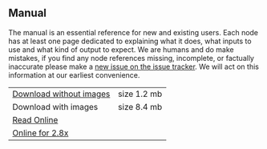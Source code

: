 ## Manual

The manual is an essential reference for new and existing users. Each node has at least one page dedicated to explaining what it does, what inputs to use and what kind of output to expect. We are humans and do make mistakes, if you find any node references missing, incomplete, or factually inaccurate please make a [new issue on the issue tracker](https://github.com/nortikin/sverchok/issues). We will act on this information at our earliest convenience.

<table class="sv_table">
  <tr>
    <td class="sv_table-elem">
        <a href="http://nikitron.cc.ua/sverch/docs.tar">
            Download without images</a></td>
    <td class="sv_table-elem">size 1.2 mb</td>
  </tr>
  <tr>
    <td class="sv_table-elem">Download with images</td>
    <td class="sv_table-elem">size 8.4 mb</td>
  </tr>
  <tr>
    <td class="sv_table-elem">
        <a href="http://sverchok.readthedocs.io/en/latest/nodes.html">
            Read Online</a></td>
    <td class="sv_table-elem"></td>
  </tr>
  <tr>
    <td class="sv_table-elem">
        <a href="/docs/main.html">
            Online for 2.8x</a></td>
    <td class="sv_table-elem"></td>
  </tr>
</table>
